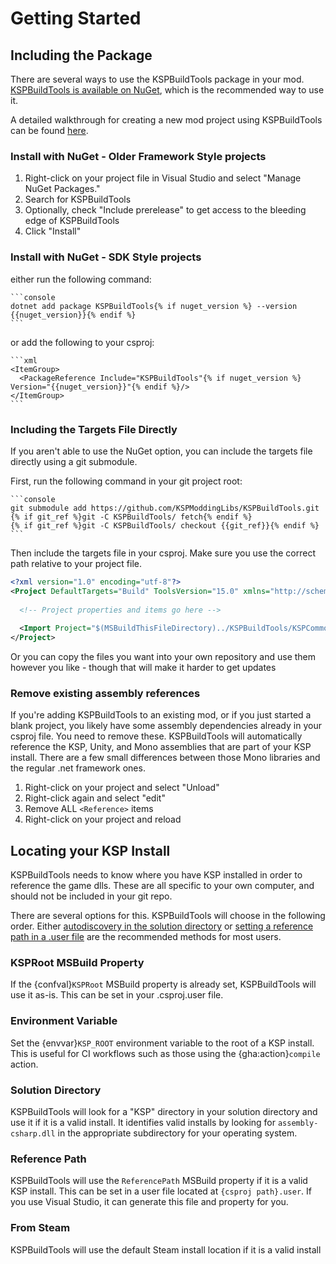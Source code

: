 # Getting Started


## Including the Package
There are several ways to use the KSPBuildTools package in your mod.  [KSPBuildTools is available on NuGet](https://www.nuget.org/packages/KSPBuildTools), which is the recommended way to use it.

A detailed walkthrough for creating a new mod project using KSPBuildTools can be found [here](https://github.com/KSPModdingLibs/KSPModdingWiki/wiki/Creating-a-new-Plugin-Mod).

### Install with NuGet - Older Framework Style projects

1. Right-click on your project file in Visual Studio and select "Manage NuGet Packages."
2. Search for KSPBuildTools
3. Optionally, check "Include prerelease" to get access to the bleeding edge of KSPBuildTools
4. Click "Install"

### Install with NuGet - SDK Style projects

either run the following command:

````{jinja}
```console
dotnet add package KSPBuildTools{% if nuget_version %} --version {{nuget_version}}{% endif %} 
```
````

or add the following to your csproj:

````{jinja}
```xml
<ItemGroup>
  <PackageReference Include="KSPBuildTools"{% if nuget_version %} Version="{{nuget_version}}"{% endif %}/> 
</ItemGroup>
```
````

### Including the Targets File Directly

If you aren't able to use the NuGet option, you can include the targets file directly using a git submodule.

First, run the following command in your git project root:

````{jinja}
```console
git submodule add https://github.com/KSPModdingLibs/KSPBuildTools.git
{% if git_ref %}git -C KSPBuildTools/ fetch{% endif %}
{% if git_ref %}git -C KSPBuildTools/ checkout {{git_ref}}{% endif %}
```
````

Then include the targets file in your csproj. Make sure you use the correct path relative to your project file.

```xml
<?xml version="1.0" encoding="utf-8"?>
<Project DefaultTargets="Build" ToolsVersion="15.0" xmlns="http://schemas.microsoft.com/developer/msbuild/2003">
  
  <!-- Project properties and items go here -->  
  
  <Import Project="$(MSBuildThisFileDirectory)../KSPBuildTools/KSPCommon.targets" />
</Project>
```

Or you can copy the files you want into your own repository and use them however you like - though that will make it harder to get updates

### Remove existing assembly references

If you're adding KSPBuildTools to an existing mod, or if you just started a blank project, you likely have some assembly dependencies already in your csproj file.  You need to remove these.  KSPBuildTools will automatically reference the KSP, Unity, and Mono assemblies that are part of your KSP install.  There are a few small differences between those Mono libraries and the regular .net framework ones.

1. Right-click on your project and select "Unload"
2. Right-click again and select "edit"
3. Remove ALL `<Reference>` items
4. Right-click on your project and reload

## Locating your KSP Install

KSPBuildTools needs to know where you have KSP installed in order to reference the game dlls. These are all specific to your own computer, and should not be included in your git repo.

There are several options for this. KSPBuildTools will choose in the following order. Either [autodiscovery in the solution directory](#solution-directory) or [setting a reference path in a .user file](#environment-variable) are the recommended methods for most users.

### KSPRoot MSBuild Property

If the {confval}`KSPRoot` MSBuild property is already set, KSPBuildTools will use it as-is. This can be set in your .csproj.user file.

### Environment Variable

Set the {envvar}`KSP_ROOT` environment variable to the root of a KSP install. This is useful for CI workflows such as those using the {gha:action}`compile` action.

### Solution Directory

KSPBuildTools will look for a "KSP" directory in your solution directory and use it if it is a valid install. It identifies valid installs by looking for `assembly-csharp.dll` in the appropriate subdirectory for your operating system.

### Reference Path

KSPBuildTools will use the `ReferencePath` MSBuild property if it is a valid KSP install. This can be set in a user file located at `{csproj path}.user`. If you use Visual Studio, it can generate this file and property for you.

### From Steam

KSPBuildTools will use the default Steam install location if it is a valid install
